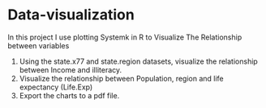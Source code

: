 # Data-visualization
In this project I use plotting Systemk in R to Visualize The Relationship between variables

1. Using the state.x77 and state.region datasets, visualize the relationship between Income and illiteracy.
2. Visualize the relationship between Population, region and life expectancy (Life.Exp)
3. Export the charts to a pdf file.
